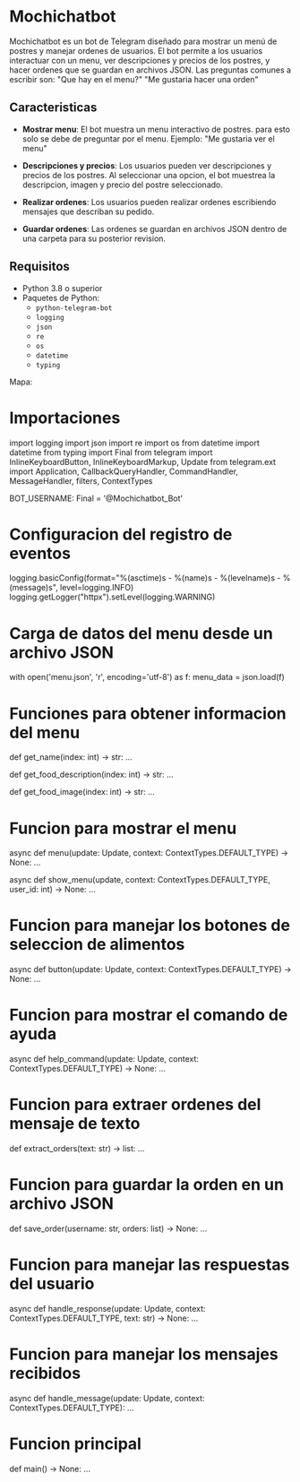 # Mochichatbot

Mochichatbot es un bot de Telegram diseñado para mostrar un menú de postres y manejar ordenes de usuarios. El bot permite a los usuarios interactuar con un menu, ver descripciones y precios de los postres, y hacer ordenes que se guardan en archivos JSON.
Las preguntas comunes a escribir son:
"Que hay en el menu?"
"Me gustaria hacer una orden"


## Caracteristicas

- **Mostrar menu**: El bot muestra un menu interactivo de postres.
                    para esto solo se debe de preguntar por el menu.
                    Ejemplo: "Me gustaria ver el menu"

- **Descripciones y precios**: Los usuarios pueden ver descripciones y precios de los postres.
                               Al seleccionar una opcion, el bot muestrea la descripcion, imagen y precio del postre seleccionado.

- **Realizar ordenes**: Los usuarios pueden realizar ordenes escribiendo mensajes que describan su pedido.

- **Guardar ordenes**: Las ordenes se guardan en archivos JSON dentro de una carpeta para su posterior revision.

## Requisitos

- Python 3.8 o superior
- Paquetes de Python:
  - `python-telegram-bot`
  - `logging`
  - `json`
  - `re`
  - `os`
  - `datetime`
  - `typing`


Mapa:

# Importaciones
import logging
import json
import re
import os
from datetime import datetime
from typing import Final
from telegram import InlineKeyboardButton, InlineKeyboardMarkup, Update
from telegram.ext import Application, CallbackQueryHandler, CommandHandler, MessageHandler, filters, ContextTypes

BOT_USERNAME: Final = '@Mochichatbot_Bot'

# Configuracion del registro de eventos
logging.basicConfig(format="%(asctime)s - %(name)s - %(levelname)s - %(message)s", level=logging.INFO)
logging.getLogger("httpx").setLevel(logging.WARNING)

# Carga de datos del menu desde un archivo JSON
with open('menu.json', 'r', encoding='utf-8') as f:
    menu_data = json.load(f)

# Funciones para obtener informacion del menu
def get_name(index: int) -> str:
...

def get_food_description(index: int) -> str:
...

def get_food_image(index: int) -> str:
...

# Funcion para mostrar el menu
async def menu(update: Update, context: ContextTypes.DEFAULT_TYPE) -> None:
...

async def show_menu(update, context: ContextTypes.DEFAULT_TYPE, user_id: int) -> None:
...

# Funcion para manejar los botones de seleccion de alimentos
async def button(update: Update, context: ContextTypes.DEFAULT_TYPE) -> None:
...

# Funcion para mostrar el comando de ayuda
async def help_command(update: Update, context: ContextTypes.DEFAULT_TYPE) -> None:
...

# Funcion para extraer ordenes del mensaje de texto
def extract_orders(text: str) -> list:
...

# Funcion para guardar la orden en un archivo JSON
def save_order(username: str, orders: list) -> None:
...

# Funcion para manejar las respuestas del usuario
async def handle_response(update: Update, context: ContextTypes.DEFAULT_TYPE, text: str) -> None:
...

# Funcion para manejar los mensajes recibidos
async def handle_message(update: Update, context: ContextTypes.DEFAULT_TYPE):
...

# Funcion principal
def main() -> None:
...
